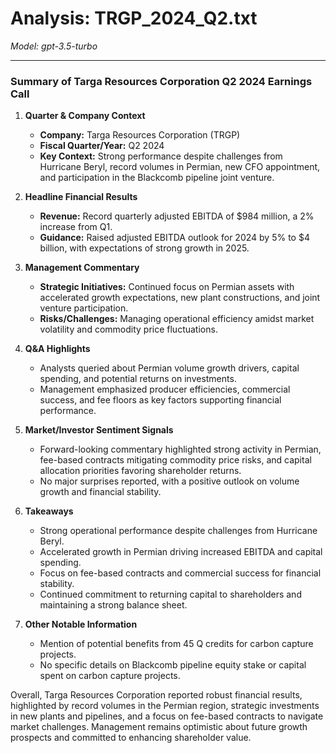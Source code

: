 # Analysis: TRGP_2024_Q2.txt

*Model: gpt-3.5-turbo*

---

### Summary of Targa Resources Corporation Q2 2024 Earnings Call

1. **Quarter & Company Context**
   - **Company:** Targa Resources Corporation (TRGP)
   - **Fiscal Quarter/Year:** Q2 2024
   - **Key Context:** Strong performance despite challenges from Hurricane Beryl, record volumes in Permian, new CFO appointment, and participation in the Blackcomb pipeline joint venture.

2. **Headline Financial Results**
   - **Revenue:** Record quarterly adjusted EBITDA of $984 million, a 2% increase from Q1.
   - **Guidance:** Raised adjusted EBITDA outlook for 2024 by 5% to $4 billion, with expectations of strong growth in 2025.

3. **Management Commentary**
   - **Strategic Initiatives:** Continued focus on Permian assets with accelerated growth expectations, new plant constructions, and joint venture participation.
   - **Risks/Challenges:** Managing operational efficiency amidst market volatility and commodity price fluctuations.

4. **Q&A Highlights**
   - Analysts queried about Permian volume growth drivers, capital spending, and potential returns on investments.
   - Management emphasized producer efficiencies, commercial success, and fee floors as key factors supporting financial performance.

5. **Market/Investor Sentiment Signals**
   - Forward-looking commentary highlighted strong activity in Permian, fee-based contracts mitigating commodity price risks, and capital allocation priorities favoring shareholder returns.
   - No major surprises reported, with a positive outlook on volume growth and financial stability.

6. **Takeaways**
   - Strong operational performance despite challenges from Hurricane Beryl.
   - Accelerated growth in Permian driving increased EBITDA and capital spending.
   - Focus on fee-based contracts and commercial success for financial stability.
   - Continued commitment to returning capital to shareholders and maintaining a strong balance sheet.

7. **Other Notable Information**
   - Mention of potential benefits from 45 Q credits for carbon capture projects.
   - No specific details on Blackcomb pipeline equity stake or capital spent on carbon capture projects.

Overall, Targa Resources Corporation reported robust financial results, highlighted by record volumes in the Permian region, strategic investments in new plants and pipelines, and a focus on fee-based contracts to navigate market challenges. Management remains optimistic about future growth prospects and committed to enhancing shareholder value.